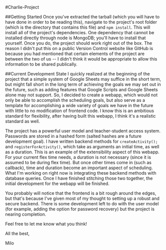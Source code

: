 #Charlie-Project

##Getting Started
Once you've extracted the tarball (which you will have to have done in order to be reading this), navigate to the project's root folder (which is the directory that contains this file) and `npm install`. This will install all of the project's dependencies. One dependency that cannot be installed directly through node is MongoDB; you'll have to install that yourself. Once you do, the project should work right out of the box. The reason I didn't put this on a public Version Control website like GitHub is because you had mentioned that certain elements of the project are between the two of us -- I didn't think it would be appropriate to allow this information to be shared publically.

##Current Development State
I quickly realized at the beginning of the project that a simple system of Google Sheets may suffice in the short term, but might fall short in the long term of achieving the goals we may set out in the future, such as adding features that Google Scripts and Google Sheets alone may not support. So, I decided to create a webapp, which would not only be able to accomplish the scheduling goals, but also serve as a template for accomplishing a wide variety of goals we have in the future with little to no modification of frontend code. I know this is an ambitious standard for flexibility, after having built this webapp, I think it's a realistic standard as well. 

The project has a powerful user model and teacher-student access system. Passwords are stored in a hashed form (salted hashes are a future development goal). I have written backend methods for `createActivity();` and `registerForActivity()`, which take as arguments an initial time, as well as a duration. This is an example of the extensibility aspect of this webapp. For your current flex time needs, a duration is not necessary (since it is assumed to be during flex time). But once other times come in (such as callback), time and duration become an important aspect of scheduling. What I'm working on right now is integrating these backend methods with database queries. Once I have finished stitching those two together, the initial development for the webapp will be finished.

You probably will notice that the frontend is a bit rough around the edges, but that's because I've given most of my thought to setting up a robust and secure backend. There is some development left to do with the user model (for example, adding the option for password recovery) but the project is nearing completion.

Feel free to let me know what you think!

All the best, 

Milo
